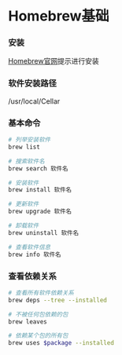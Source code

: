 # Homebrew基础


### 安装

[Homebrew官网](https://brew.sh/)提示进行安装


### 软件安装路径

/usr/local/Cellar


### 基本命令

```bash
# 列举安装软件
brew list

# 搜索软件名
brew search 软件名

# 安装软件
brew install 软件名

# 更新软件
brew upgrade 软件名

# 卸载软件
brew uninstall 软件名

# 查看软件信息
brew info 软件名
```


### 查看依赖关系

```bash
# 查看所有软件依赖关系
brew deps --tree --installed

# 不被任何包依赖的包
brew leaves

# 依赖某个包的所有包
brew uses $package --installed
```
